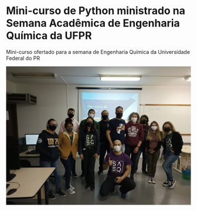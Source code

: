 # Mini-curso de Python ministrado na Semana Acadêmica de Engenharia Química da UFPR

Mini-curso ofertado para a semana de Engenharia Química da Universidade Federal do PR


![cursosaeq](https://github.com/danilogazzoli/cursopythonsaeq/blob/main/fotos/foto.jpeg)
